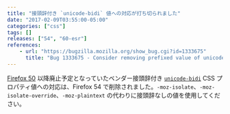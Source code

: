 ```yaml
---
title: "接頭辞付き `unicode-bidi` 値への対応が打ち切られました"
date: "2017-02-09T03:55:00-05:00"
categories: ["css"]
tags: []
releases: ["54", "60-esr"]
references:
    - url: "https://bugzilla.mozilla.org/show_bug.cgi?id=1333675"
      title: "Bug 1333675 - Consider removing prefixed value of unicode-bidi"
---
```

[Firefox 50](https://www.fxsitecompat.dev/ja/docs/2016/unicode-bidi-values-have-been-unprefixed/) 以降廃止予定となっていたベンダー接頭辞付き [`unicode-bidi`](https://developer.mozilla.org/docs/Web/CSS/unicode-bidi) CSS プロパティ値への対応は、Firefox 54 で削除されました。`-moz-isolate`、`-moz-isolate-override`、`-moz-plaintext` の代わりに接頭辞なしの値を使用してください。
